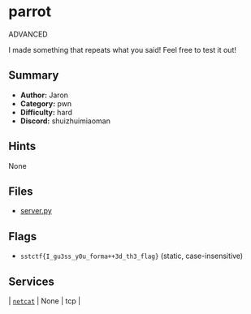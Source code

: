 # parrot
ADVANCED  
  
I made something that repeats what you said! Feel free to test it out!


## Summary
- **Author:** Jaron
- **Category:** pwn
- **Difficulty:** hard
- **Discord:** shuizhuimiaoman

## Hints
None

## Files
- [server.py](<dist/server.py>)

## Flags
- `sstctf{I_gu3ss_y0u_forma++3d_th3_flag}` (static, case-insensitive)

## Services
| [`netcat`](<service/src>) | None | tcp |
